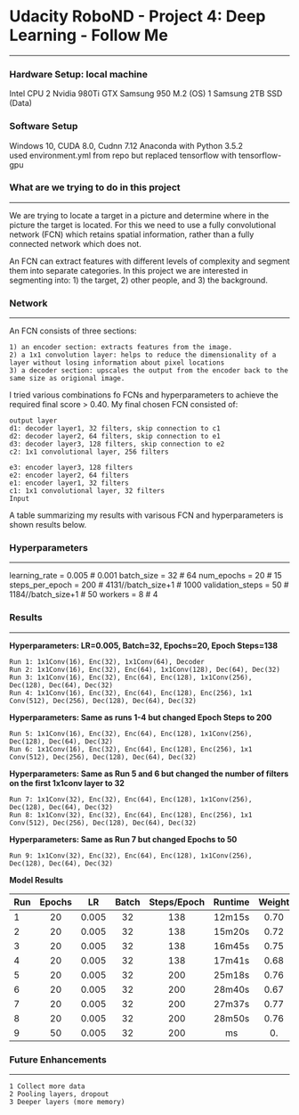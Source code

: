 # Udacity RoboND - Project 4: Deep Learning - Follow Me
---

### Hardware Setup: local machine
Intel CPU
2 Nvidia 980Ti GTX
Samsung 950 M.2 (OS)
1 Samsung 2TB SSD (Data)

### Software Setup
Windows 10, CUDA 8.0, Cudnn 7.12
Anaconda with Python 3.5.2   
used environment.yml from repo but replaced tensorflow with tensorflow-gpu

### What are we trying to do in this project
---
We are trying to locate a target in a picture and determine where in the picture the target is located.  For this we need to use a fully convolutional network (FCN) which retains spatial information, rather than a fully connected network which does not.

An FCN can extract features with different levels of complexity and segment them into separate categories. In this project we are interested in segmenting into: 1) the target, 2) other people, and 3) the background.

### Network
---
An FCN consists of three sections: 

    1) an encoder section: extracts features from the image.
    2) a 1x1 convolution layer: helps to reduce the dimensionality of a layer without losing information about pixel locations
    3) a decoder section: upscales the output from the encoder back to the same size as origional image.

I tried various combinations fo FCNs and hyperparameters to achieve the required final score > 0.40.  My final chosen FCN consisted of:

    output layer
    d1: decoder layer1, 32 filters, skip connection to c1
    d2: decoder layer2, 64 filters, skip connection to e1
    d3: decoder layer3, 128 filters, skip connection to e2
    c2: 1x1 convolutional layer, 256 filters
    
    e3: encoder layer3, 128 filters
    e2: encoder layer2, 64 filters
    e1: encoder layer1, 32 filters
    c1: 1x1 convolutional layer, 32 filters
    Input

A table summarizing my results with varisous FCN and hyperparameters is shown results below.

### Hyperparameters
---
learning_rate = 0.005   # 0.001
batch_size = 32         # 64
num_epochs = 20         # 15
steps_per_epoch = 200   # 4131//batch_size+1    # 1000
validation_steps = 50   # 1184//batch_size+1   # 50
workers = 8             # 4

### Results
---

**Hyperparameters: LR=0.005, Batch=32, Epochs=20, Epoch Steps=138**

    Run 1: 1x1Conv(16), Enc(32), 1x1Conv(64), Decoder
    Run 2: 1x1Conv(16), Enc(32), Enc(64), 1x1Conv(128), Dec(64), Dec(32)
    Run 3: 1x1Conv(16), Enc(32), Enc(64), Enc(128), 1x1Conv(256), Dec(128), Dec(64), Dec(32)
    Run 4: 1x1Conv(16), Enc(32), Enc(64), Enc(128), Enc(256), 1x1 Conv(512), Dec(256), Dec(128), Dec(64), Dec(32)

**Hyperparameters: Same as runs 1-4 but changed Epoch Steps to 200**

    Run 5: 1x1Conv(16), Enc(32), Enc(64), Enc(128), 1x1Conv(256), Dec(128), Dec(64), Dec(32)
    Run 6: 1x1Conv(16), Enc(32), Enc(64), Enc(128), Enc(256), 1x1 Conv(512), Dec(256), Dec(128), Dec(64), Dec(32)

**Hyperparameters: Same as Run 5 and 6 but changed the number of filters on the first 1x1conv layer to 32**

    Run 7: 1x1Conv(32), Enc(32), Enc(64), Enc(128), 1x1Conv(256), Dec(128), Dec(64), Dec(32)
    Run 8: 1x1Conv(32), Enc(32), Enc(64), Enc(128), Enc(256), 1x1 Conv(512), Dec(256), Dec(128), Dec(64), Dec(32)

**Hyperparameters: Same as Run 7 but changed Epochs to 50**

    Run 9: 1x1Conv(32), Enc(32), Enc(64), Enc(128), 1x1Conv(256), Dec(128), Dec(64), Dec(32)

**Model Results**

Run | Epochs |  LR   | Batch | Steps/Epoch | Runtime | Weight | IOU   | Score
--- | :----: | :---: | :---: | :---------: | :-----: | :----: | :---: | :---:
1   | 20     | 0.005 | 32    | 138         | 12m15s  | 0.70   | 0.27  | 0.19
2   | 20     | 0.005 | 32    | 138         | 15m20s  | 0.72   | 0.52  | 0.37
3   | 20     | 0.005 | 32    | 138         | 16m45s  | 0.75   | 0.56  | 0.41
4   | 20     | 0.005 | 32    | 138         | 17m41s  | 0.68   | 0.48  | 0.33
5   | 20     | 0.005 | 32    | 200         | 25m18s  | 0.76   | 0.56  | 0.42
6   | 20     | 0.005 | 32    | 200         | 28m40s  | 0.67   | 0.53  | 0.36
7   | 20     | 0.005 | 32    | 200         | 27m37s  | 0.77   | 0.59  | 0.46
8   | 20     | 0.005 | 32    | 200         | 28m50s  | 0.76   | 0.52  | 0.397
9   | 50     | 0.005 | 32    | 200         | ms  | 0.   | 0. | 0.

### Future Enhancements
---
    1 Collect more data
    2 Pooling layers, dropout
    3 Deeper layers (more memory)
